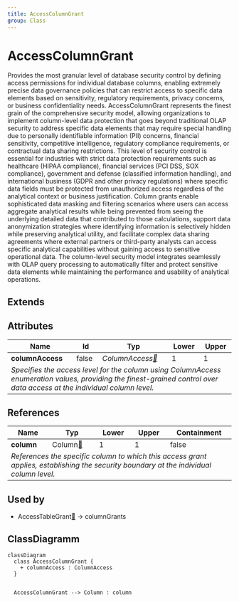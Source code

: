 ```yaml
---
title: AccessColumnGrant
group: Class
---
```


# AccessColumnGrant<a name="class-accesscolumngrant"></a>

Provides the most granular level of database security control by defining access permissions for individual database columns, enabling extremely precise data governance policies that can restrict access to specific data elements based on sensitivity, regulatory requirements, privacy concerns, or business confidentiality needs. AccessColumnGrant represents the finest grain of the comprehensive security model, allowing organizations to implement column-level data protection that goes beyond traditional OLAP security to address specific data elements that may require special handling due to personally identifiable information (PII) concerns, financial sensitivity, competitive intelligence, regulatory compliance requirements, or contractual data sharing restrictions. This level of security control is essential for industries with strict data protection requirements such as healthcare (HIPAA compliance), financial services (PCI DSS, SOX compliance), government and defense (classified information handling), and international business (GDPR and other privacy regulations) where specific data fields must be protected from unauthorized access regardless of the analytical context or business justification. Column grants enable sophisticated data masking and filtering scenarios where users can access aggregate analytical results while being prevented from seeing the underlying detailed data that contributed to those calculations, support data anonymization strategies where identifying information is selectively hidden while preserving analytical utility, and facilitate complex data sharing agreements where external partners or third-party analysts can access specific analytical capabilities without gaining access to sensitive operational data. The column-level security model integrates seamlessly with OLAP query processing to automatically filter and protect sensitive data elements while maintaining the performance and usability of analytical operations.
## Extends

## Attributes

<table>
  <thead>
    <tr>
      <th>Name</th>
      <th>Id</th>
      <th>Typ</th>
      <th>Lower</th>
      <th>Upper</th>
    </tr>
  </thead>
  <tbody>
    <tr>
      <td><strong>columnAccess</strong></td>
      <td>false</td>
      <td><em>ColumnAccess<a href="./enum-ColumnAccess">🔗</a></em></td>
      <td>1</td>
      <td>1</td>
    </tr>
    <tr>
      <td colspan="5"><em>Specifies the access level for the column using ColumnAccess enumeration values, providing the finest-grained control over data access at the individual column level.</em></td>
    </tr>
  </tbody>
</table>

## References

<table>
  <thead>
    <tr>
      <th>Name</th>
      <th>Typ</th>
      <th>Lower</th>
      <th>Upper</th>
      <th>Containment</th>
    </tr>
  </thead>
  <tbody>
    <tr>
      <td><strong>column</strong></td>
      <td>Column<a href="./class-Column">🔗</a></td>
      <td>1</td>
      <td>1</td>
      <td>false</td>
    </tr>
    <tr>
      <td colspan="5"><em>References the specific column to which this access grant applies, establishing the security boundary at the individual column level.</em></td>
    </tr>
  </tbody>
</table>



## Used by

- AccessTableGrant[🔗](./class-AccessTableGrant) → columnGrants

## ClassDiagramm

```mermaid
classDiagram
  class AccessColumnGrant {
    + columnAccess : ColumnAccess
  }


  AccessColumnGrant --> Column : column

```
